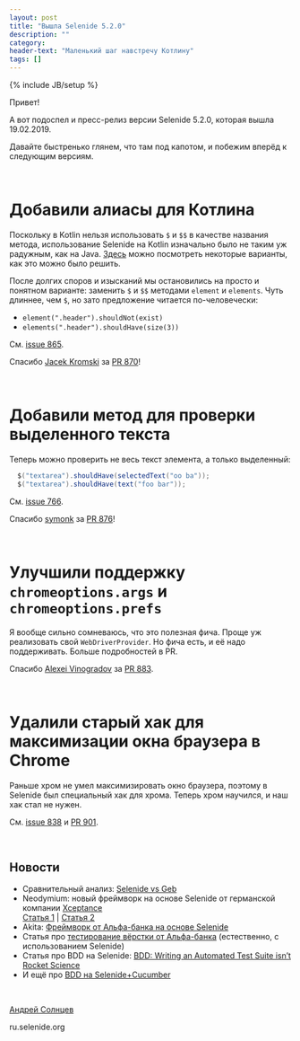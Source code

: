 ```yaml
---
layout: post
title: "Вышла Selenide 5.2.0"
description: ""
category:
header-text: "Маленький шаг навстречу Котлину"
tags: []
---
```

{% include JB/setup %}

Привет!

А вот подоспел и пресс-релиз версии Selenide 5.2.0, которая вышла 19.02.2019.

Давайте быстренько глянем, что там под капотом, и побежим вперёд к следующим версиям. 

<br/>

# Добавили алиасы для Котлина

Поскольку в Kotlin нельзя использовать `$` и `$$` в качестве названия метода, использование Selenide на Kotlin изначально было не таким уж радужным, как на Java.
[Здесь](https://github.com/selenide-examples/kotlin/blob/master/src/test/kotlin/GoogleTest.kt) можно посмотреть некоторые варианты, как это можно было решить. 

После долгих споров и изысканий мы остановились на просто и понятном варианте: заменить `$` и `$$`  методами `element` и `elements`.
Чуть длиннее, чем `$`, но зато предложение читается по-человечески:
* `element(".header").shouldNot(exist)` 
* `elements(".header").shouldHave(size(3))` 
 
См. [issue 865](https://github.com/selenide/selenide/issues/865).

Спасибо [Jacek Kromski](https://github.com/jkromski) за [PR 870](https://github.com/selenide/selenide/pull/870)!

<br/>

# Добавили метод для проверки выделенного текста

Теперь можно проверить не весь текст элемента, а только выделенный:
```java
  $("textarea").shouldHave(selectedText("oo ba"));
  $("textarea").shouldHave(text("foo bar"));
```

См. [issue 766](https://github.com/selenide/selenide/issues/766).

Спасибо [symonk](https://github.com/symonk) за [PR 876](https://github.com/selenide/selenide/pull/876)!

<br/>

# Улучшили поддержку `chromeoptions.args` и `chromeoptions.prefs`

Я вообще сильно сомневаюсь, что это полезная фича. Проще уж реализовать свой `WebDriverProvider`.
Но фича есть, и её надо поддерживать. 
Больше подробностей в PR.

Спасибо [Alexei Vinogradov](https://github.com/vinogradoff) за [PR 883](https://github.com/selenide/selenide/pull/883).

<br/>

# Удалили старый хак для максимизации окна браузера в Chrome

Раньше хром не умел максимизировать окно браузера, поэтому в Selenide был специальный хак для хрома.
Теперь хром научился, и наш хак стал не нужен. 

См. [issue 838](https://github.com/selenide/selenide/issues/838) и [PR 901](https://github.com/selenide/selenide/pull/901).

<br/>

## Новости

* Сравнительный анализ: [Selenide vs Geb](https://speakerdeck.com/poohsunny/selenide-vs-geb)
* Neodymium: новый фреймворк на основе Selenide от германской компании [Xceptance](https://www.xceptance.com/en/company/)
  <br/> [Статья 1](https://dzone.com/articles/neodymium-an-open-source-framework-for-web-testing) | [Статья 2](https://blog.xceptance.com/2019/02/26/neodymium-an-open-source-framework-for-web-testing/) 
* Akita: [Фреймворк от Альфа-банка на основе Selenide](https://habr.com/ru/company/alfa/blog/350238/)
* Статья про [тестирование вёрстки от Альфа-банка](https://habr.com/ru/company/alfa/blog/441674/) (естественно, с использованием Selenide)  
* Статья про BDD на Selenide: [BDD: Writing an Automated Test Suite isn’t Rocket Science](https://hackernoon.com/bdd-writing-a-test-suite-before-writing-code-6279e4cf4be6)
* И ещё про [BDD на Selenide+Cucumber](https://www.linkedin.com/pulse/eureka-integration-selenide-behavior-driven-amarasiri-/)

<br>

[Андрей Солнцев](http://asolntsev.github.io/)

ru.selenide.org
